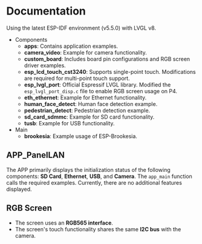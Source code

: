 

# Documentation

Using the latest ESP-IDF environment (v5.5.0) with LVGL v8.

- Components
  - **apps**: Contains application examples.
  - **camera_video**: Example for camera functionality.
  - **custom_board**: Includes board pin configurations and RGB screen driver examples.
  - **esp_lcd_touch_cst3240**: Supports single-point touch. Modifications are required for multi-point touch support.
  - **esp_lvgl_port**: Official Espressif LVGL library. Modified the `esp_lvgl_port_disp.c` file to enable RGB screen usage on P4.
  - **eth_ethernet**: Example for Ethernet functionality.
  - **human_face_detect**: Human face detection example.
  - **pedestrian_detect**: Pedestrian detection example.
  - **sd_card_sdmmc**: Example for SD card functionality.
  - **tusb**: Example for USB functionality.
- Main
  - **brookesia**: Example usage of ESP-Brookesia.

## APP_PanelLAN
The APP primarily displays the initialization status of the following components: **SD Card**, **Ethernet**, **USB**, and **Camera**. The `app_main` function calls the required examples. Currently, there are no additional features displayed.

## RGB Screen
- The screen uses an **RGB565 interface**.
- The screen's touch functionality shares the same **I2C bus** with the camera.